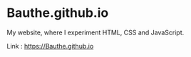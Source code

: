 # Bauthe.github.io

My website, where I experiment HTML, CSS and JavaScript.

Link : https://Bauthe.github.io
